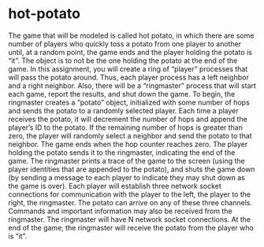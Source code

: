 # hot-potato
The game that will be modeled is called hot potato, in which there are some number of players who quickly toss a potato from one player to another until, at a random point, the game ends and the player holding the potato is “it”. The object is to not be the one holding the potato at the end of the game. In this assignment, you will create a ring of “player” processes that will pass the potato around. Thus, each player process has a left neighbor and a right neighbor. Also, there will be a “ringmaster” process that will start each game, report the results, and shut down the game.
To begin, the ringmaster creates a “potato” object, initialized with some number of hops and sends the potato to a randomly selected player. Each time a player receives the potato, it will decrement the number of hops and append the player’s ID to the potato. If the remaining number of hops is greater than zero, the player will randomly select a neighbor and send the potato to that neighbor. The game ends when the hop counter reaches zero. The player holding the potato sends it to the ringmaster, indicating the end of the game. The ringmaster prints a trace of the game to the screen (using the player identities that are appended to the potato), and shuts the game down (by sending a message to each player to indicate they may shut down as the game is over).
Each player will establish three network socket connections for communication with the player to the left, the player to the right, the ringmaster. The potato can arrive on any of these three channels. Commands and important information may also be received from the ringmaster. The ringmaster will have N network socket connections. At the end of the game, the ringmaster will receive the potato from the player who is “it”.
